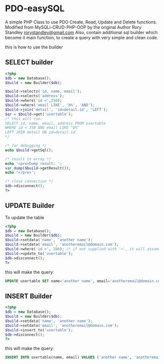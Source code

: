 # PDO-easySQL
A simple PHP Class to use PDO Create, Read, Update and Delete functions. 
Modified from MySQLi-CRUD-PHP-OOP by the original Author Rory Standley <rorystandley@gmail.com>
Also, contain additional sql builder which become it main function, to create a query with very simple and clean code.

this is how to use the builder
## SELECT builder
```php
<?php
$db = new Database();
$build = new Builder($db);

$build->selects('id, name, email');
$build->selects('address');
$build->where('id <',250);
$build->where('email LIKE', 'b%', 'AND'); 
$build->join('detail', 'id=detail.id', 'LEFT'); 
$qr = $build->get('usertable');
/* this will run:
SELECT id, name, email, address FROM usertable
WHERE id < 250 AND email LIKE "b%"
LEFT JOIN detail ON id=detail.id
*/

/* for debugging */
echo $build->getSql();

/* result in array */
echo '<pre>Dump result: ';
var_dump($build->getResult());
echo '</pre>';

/* close connection */
$db->disconnect();
?>
```
## UPDATE Builder
To update the table
```php
<?php
$db = new Database();
$build = new Builder($db);
$build->setdata('name', 'another name');
$build->setdata('email', 'anotheremail@domain.com');
$build->where('id >', 280); /* if not supplied with '>', it will assume '=' */
$build->update_to('usertable');
$db->disconnect();
?>
```
this will make the query: 
```sql
UPDATE usertable SET name='another name', email='anotheremail@domain.com' WHERE id > 280
```

## INSERT Builder
```php
<?php
$db = new Database();
$build = new Builder($db);
$build->setdata('name', 'another name');
$build->setdata('email', 'anotheremail@domain.com');
$build->insert_to('usertable');
$db->disconnect();
?>
```
this will make the query: 
```sql
INSERT INTO usertable(name, email) VALUES ('another name', 'anotheremail@domain.com')
```
